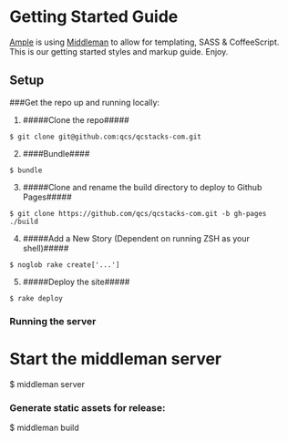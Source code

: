 # Getting Started Guide

[Ample](http://www.helloample.com/) is using [Middleman](http://middlemanapp.com/guides/getting-started) to allow for templating, SASS & CoffeeScript. This is our getting started styles and markup guide. Enjoy.

## Setup

###Get the repo up and running locally:

1. #####Clone the repo#####
```
$ git clone git@github.com:qcs/qcstacks-com.git
```

2. ####Bundle####
```
$ bundle
```

3. #####Clone and rename the build directory to deploy to Github Pages#####
```
$ git clone https://github.com/qcs/qcstacks-com.git -b gh-pages ./build
```
4. #####Add a New Story (Dependent on running ZSH as your shell)#####
```
$ noglob rake create['...']
```
5. #####Deploy the site#####
```
$ rake deploy
```

### Running the server

# Start the middleman server
$ middleman server

### Generate static assets for release:

$ middleman build


